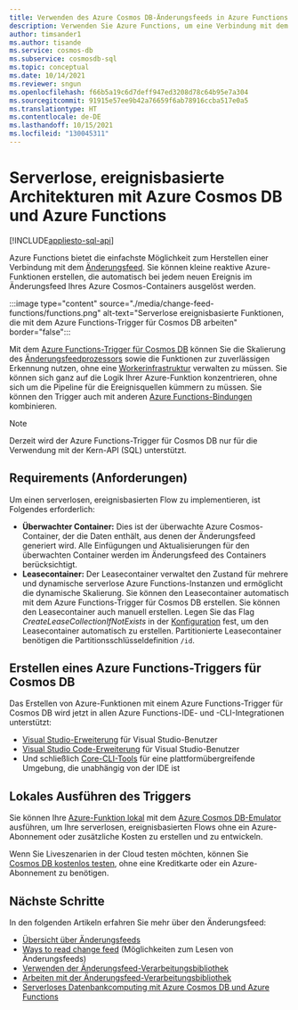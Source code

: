 ```yaml
---
title: Verwenden des Azure Cosmos DB-Änderungsfeeds in Azure Functions
description: Verwenden Sie Azure Functions, um eine Verbindung mit dem Azure Cosmos DB-Änderungsfeed herzustellen. Später können Sie reaktive Azure-Funktionen erstellen, die bei jedem neuen Ereignis ausgelöst werden.
author: timsander1
ms.author: tisande
ms.service: cosmos-db
ms.subservice: cosmosdb-sql
ms.topic: conceptual
ms.date: 10/14/2021
ms.reviewer: sngun
ms.openlocfilehash: f66b5a19c6d7deff947ed3208d78c64b95e7a304
ms.sourcegitcommit: 91915e57ee9b42a76659f6ab78916ccba517e0a5
ms.translationtype: HT
ms.contentlocale: de-DE
ms.lasthandoff: 10/15/2021
ms.locfileid: "130045311"
---
```

# <a name="serverless-event-based-architectures-with-azure-cosmos-db-and-azure-functions"></a>Serverlose, ereignisbasierte Architekturen mit Azure Cosmos DB und Azure Functions
[!INCLUDE[appliesto-sql-api](../includes/appliesto-sql-api.md)]

Azure Functions bietet die einfachste Möglichkeit zum Herstellen einer Verbindung mit dem [Änderungsfeed](../change-feed.md). Sie können kleine reaktive Azure-Funktionen erstellen, die automatisch bei jedem neuen Ereignis im Änderungsfeed Ihres Azure Cosmos-Containers ausgelöst werden.

:::image type="content" source="./media/change-feed-functions/functions.png" alt-text="Serverlose ereignisbasierte Funktionen, die mit dem Azure Functions-Trigger für Cosmos DB arbeiten" border="false":::

Mit dem [Azure Functions-Trigger für Cosmos DB](../../azure-functions/functions-bindings-cosmosdb-v2-trigger.md) können Sie die Skalierung des [Änderungsfeedprozessors](change-feed-processor.md) sowie die Funktionen zur zuverlässigen Erkennung nutzen, ohne eine [Workerinfrastruktur](change-feed-processor.md) verwalten zu müssen. Sie können sich ganz auf die Logik Ihrer Azure-Funktion konzentrieren, ohne sich um die Pipeline für die Ereignisquellen kümmern zu müssen. Sie können den Trigger auch mit anderen [Azure Functions-Bindungen](../../azure-functions/functions-triggers-bindings.md#supported-bindings) kombinieren.

> [!NOTE]
> Derzeit wird der Azure Functions-Trigger für Cosmos DB nur für die Verwendung mit der Kern-API (SQL) unterstützt.

## <a name="requirements"></a>Requirements (Anforderungen)

Um einen serverlosen, ereignisbasierten Flow zu implementieren, ist Folgendes erforderlich:

* **Überwachter Container:** Dies ist der überwachte Azure Cosmos-Container, der die Daten enthält, aus denen der Änderungsfeed generiert wird. Alle Einfügungen und Aktualisierungen für den überwachten Container werden im Änderungsfeed des Containers berücksichtigt.
* **Leasecontainer:** Der Leasecontainer verwaltet den Zustand für mehrere und dynamische serverlose Azure Functions-Instanzen und ermöglicht die dynamische Skalierung. Sie können den Leasecontainer automatisch mit dem Azure Functions-Trigger für Cosmos DB erstellen. Sie können den Leasecontainer auch manuell erstellen. Legen Sie das Flag *CreateLeaseCollectionIfNotExists* in der [Konfiguration](../../azure-functions/functions-bindings-cosmosdb-v2-trigger.md#configuration) fest, um den Leasecontainer automatisch zu erstellen. Partitionierte Leasecontainer benötigen die Partitionsschlüsseldefinition `/id`.

## <a name="create-your-azure-functions-trigger-for-cosmos-db"></a>Erstellen eines Azure Functions-Triggers für Cosmos DB

Das Erstellen von Azure-Funktionen mit einem Azure Functions-Trigger für Cosmos DB wird jetzt in allen Azure Functions-IDE- und -CLI-Integrationen unterstützt:

* [Visual Studio-Erweiterung](../../azure-functions/functions-develop-vs.md) für Visual Studio-Benutzer
* [Visual Studio Code-Erweiterung](/azure/developer/javascript/tutorial-vscode-serverless-node-01) für Visual Studio-Benutzer
* Und schließlich [Core-CLI-Tools](../../azure-functions/functions-run-local.md#create-func) für eine plattformübergreifende Umgebung, die unabhängig von der IDE ist

## <a name="run-your-trigger-locally"></a>Lokales Ausführen des Triggers

Sie können Ihre [Azure-Funktion lokal](../../azure-functions/functions-develop-local.md) mit dem [Azure Cosmos DB-Emulator](../local-emulator.md) ausführen, um Ihre serverlosen, ereignisbasierten Flows ohne ein Azure-Abonnement oder zusätzliche Kosten zu erstellen und zu entwickeln.

Wenn Sie Liveszenarien in der Cloud testen möchten, können Sie [Cosmos DB kostenlos testen](https://azure.microsoft.com/try/cosmosdb/), ohne eine Kreditkarte oder ein Azure-Abonnement zu benötigen.

## <a name="next-steps"></a>Nächste Schritte

In den folgenden Artikeln erfahren Sie mehr über den Änderungsfeed:

* [Übersicht über Änderungsfeeds](../change-feed.md)
* [Ways to read change feed](read-change-feed.md) (Möglichkeiten zum Lesen von Änderungsfeeds)
* [Verwenden der Änderungsfeed-Verarbeitungsbibliothek](change-feed-processor.md)
* [Arbeiten mit der Änderungsfeed-Verarbeitungsbibliothek](change-feed-processor.md)
* [Serverloses Datenbankcomputing mit Azure Cosmos DB und Azure Functions](serverless-computing-database.md)
